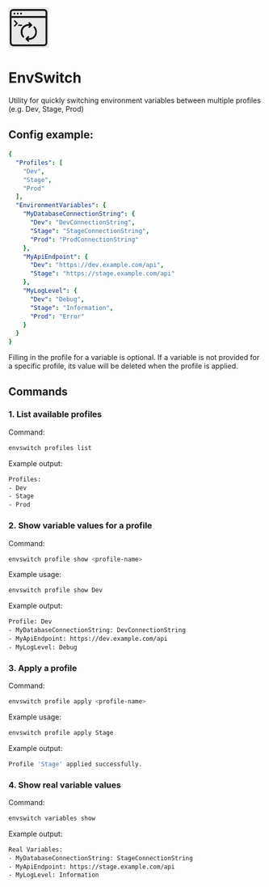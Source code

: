 <img src="Logo.png" width="80" />

# EnvSwitch
Utility for quickly switching environment variables between multiple profiles (e.g. Dev, Stage, Prod)

## Config example:

```yaml
{
  "Profiles": [
    "Dev",
    "Stage",
    "Prod"
  ],
  "EnvironmentVariables": {
    "MyDatabaseConnectionString": {
      "Dev": "DevConnectionString",
      "Stage": "StageConnectionString",
      "Prod": "ProdConnectionString"
    },
    "MyApiEndpoint": {
      "Dev": "https://dev.example.com/api",
      "Stage": "https://stage.example.com/api"
    },
    "MyLogLevel": {
      "Dev": "Debug",
      "Stage": "Information",
      "Prod": "Error"
    }
  }
}
```

Filling in the profile for a variable is optional. 
If a variable is not provided for a specific profile, its value will be deleted when the profile is applied.

## Commands

### 1. List available profiles
Command:
```bash
envswitch profiles list
```

Example output:
```bash
Profiles:
- Dev
- Stage
- Prod
```

### 2. Show variable values for a profile
Command:
```bash
envswitch profile show <profile-name>
```

Example usage:
```bash
envswitch profile show Dev
```

Example output:
```bash
Profile: Dev
- MyDatabaseConnectionString: DevConnectionString
- MyApiEndpoint: https://dev.example.com/api
- MyLogLevel: Debug
```

### 3. Apply a profile
Command:
```bash
envswitch profile apply <profile-name>
```

Example usage:
```bash
envswitch profile apply Stage
```

Example output:
```bash
Profile 'Stage' applied successfully.
```

### 4.  Show real variable values
Command:
```bash
envswitch variables show
```

Example output:
```bash
Real Variables:
- MyDatabaseConnectionString: StageConnectionString
- MyApiEndpoint: https://stage.example.com/api
- MyLogLevel: Information
```


